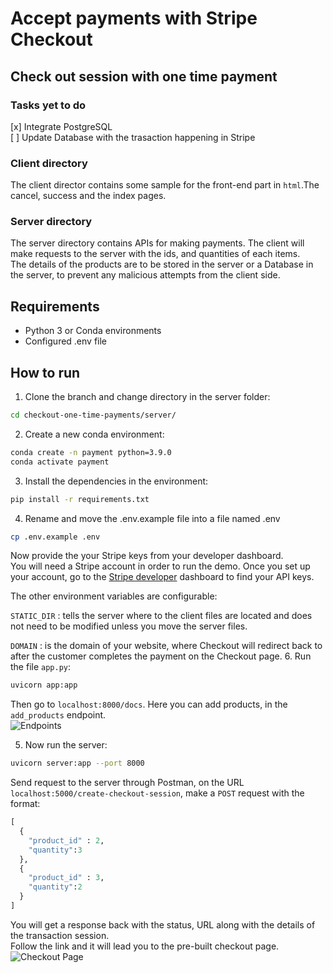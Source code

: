 # Accept payments with Stripe Checkout
## Check out session with one time payment

### Tasks yet to do
[x] Integrate PostgreSQL  
[ ] Update Database with the trasaction happening in Stripe
### Client directory
The client director contains some sample for the front-end part in `html`.The cancel, success and the index pages. 

### Server directory
The server directory contains APIs for making payments. The client will make requests to the server with the ids, and quantities of each items.  
The details of the products are to be stored in the server or a Database in the server, to prevent any malicious attempts from the client side.    

## Requirements

- Python 3 or Conda environments
- Configured .env file

  
## How to run
1. Clone the branch and change directory in the server folder:
```bash
cd checkout-one-time-payments/server/
```

2. Create a new conda environment:
```bash
conda create -n payment python=3.9.0
conda activate payment
```  
   
3. Install the dependencies in the environment:
```bash
pip install -r requirements.txt 
```  
4. Rename and move the .env.example file into a file named .env 
```bash
cp .env.example .env
```
Now provide the your Stripe keys from your developer dashboard.   
You will need a Stripe account in order to run the demo. Once you set up your account, go to the [Stripe developer](https://stripe.com/docs/development#api-keys) dashboard to find your API keys.

The other environment variables are configurable:

`STATIC_DIR` : tells the server where to the client files are located and does not need to be modified unless you move the server files.

`DOMAIN` : is the domain of your website, where Checkout will redirect back to after the customer completes the payment on the Checkout page.
6. Run the file `app.py`:
```bash
uvicorn app:app
```
Then go to `localhost:8000/docs`. Here you can add products, in the `add_products` endpoint.   
![Endpoints](https://i.imgur.com/wISFkfc.png)


5. Now run the server:
```bash 
uvicorn server:app --port 8000
```

Send request to the server through Postman, on the URL `localhost:5000/create-checkout-session`, make a `POST` request with the format:
```python
[
  {
    "product_id" : 2,
    "quantity":3
  },
  {
    "product_id" : 3,
    "quantity":2
  }
]
```
You will get a response back with the status, URL along with the details of the transaction session.    
Follow the link and it will lead you to the pre-built checkout page.   
![Checkout Page](https://i.imgur.com/APk5KhJ.png)

